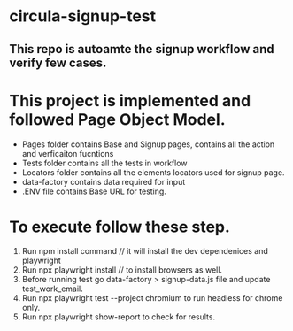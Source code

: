 # circula-signup-test
## This repo is autoamte the signup workflow and verify few cases.

# This project is implemented and followed Page Object Model.
- Pages folder contains Base and Signup pages, contains all the action and verficaiton fucntions  
- Tests folder contains all the tests in workflow 
- Locators folder contains all the elements locators used for signup page.
- data-factory contains data required for input
- .ENV file contains Base URL for testing.

# To execute follow these step.
1. Run npm install command // it will install the dev dependenices and playwright
2. Run npx playwright install // to install browsers as well.
3. Before running test go data-factory > signup-data.js file and update test_work_email. 
4. Run npx playwright test --project chromium to run headless for chrome only.
5. Run npx playwright show-report to check for results.
